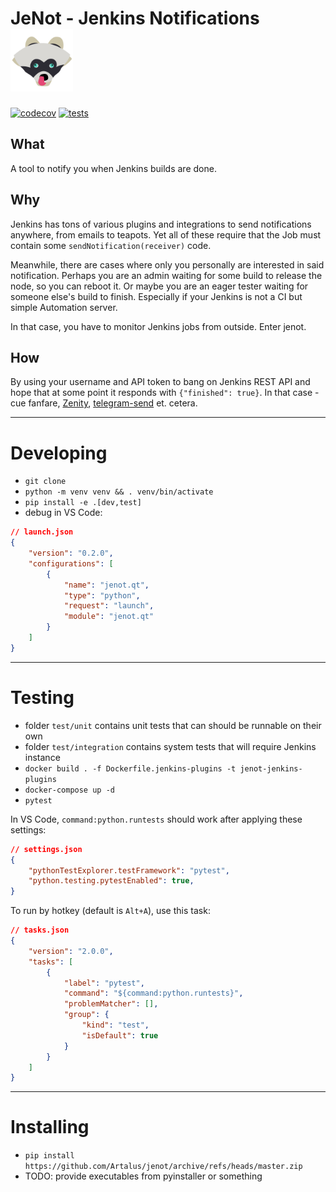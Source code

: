 # JeNot - Jenkins Notifications <img src="src/jenot/data/logo.png" height=100px width=100px>
[![codecov](https://codecov.io/gh/Artalus/jenot/branch/master/graph/badge.svg?token=95VMZCNHBQ)](https://codecov.io/gh/Artalus/jenot)
[![tests](https://github.com/Artalus/jenot/actions/workflows/tests.yml/badge.svg)](https://github.com/Artalus/jenot/actions/workflows/tests.yml)

## What
A tool to notify you when Jenkins builds are done.

## Why
Jenkins has tons of various plugins and integrations to send notifications anywhere, from emails to teapots. Yet all of these require that the Job must contain some `sendNotification(receiver)` code.

Meanwhile, there are cases where only you personally are interested in said notification. Perhaps you are an admin waiting for some build to release the node, so you can reboot it. Or maybe you are an eager tester waiting for someone else's build to finish. Especially if your Jenkins is not a CI but simple Automation server.

In that case, you have to monitor Jenkins jobs from outside. Enter jenot.

## How
By using your username and API token to bang on Jenkins REST API and hope that at some point it responds with `{"finished": true}`. In that case - cue fanfare, [Zenity](https://help.gnome.org/users/zenity/), [telegram-send](https://github.com/rahiel/telegram-send) et. cetera.

---
# Developing

- `git clone`
- `python -m venv venv && . venv/bin/activate`
- `pip install -e .[dev,test]`
- debug in VS Code:
```json
// launch.json
{
    "version": "0.2.0",
    "configurations": [
        {
            "name": "jenot.qt",
            "type": "python",
            "request": "launch",
            "module": "jenot.qt"
        }
    ]
}
```

---
# Testing

- folder `test/unit` contains unit tests that can should be runnable on their own
- folder `test/integration` contains system tests that will require Jenkins instance
- `docker build . -f Dockerfile.jenkins-plugins -t jenot-jenkins-plugins`
- `docker-compose up -d`
- `pytest`

In VS Code, `command:python.runtests` should work after applying these settings:
```json
// settings.json
{
    "pythonTestExplorer.testFramework": "pytest",
    "python.testing.pytestEnabled": true,
}
```

To run by hotkey (default is `Alt+A`), use this task:
```json
// tasks.json
{
    "version": "2.0.0",
    "tasks": [
        {
            "label": "pytest",
            "command": "${command:python.runtests}",
            "problemMatcher": [],
            "group": {
                "kind": "test",
                "isDefault": true
            }
        }
    ]
}
```

---
# Installing

- `pip install https://github.com/Artalus/jenot/archive/refs/heads/master.zip`
- TODO: provide executables from pyinstaller or something
